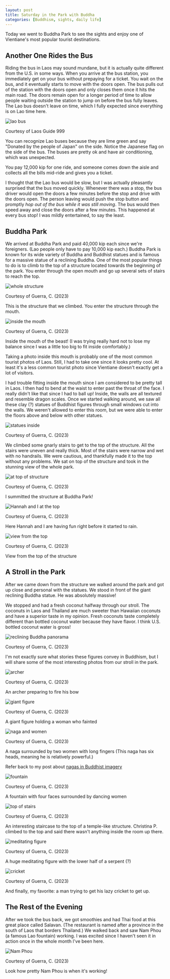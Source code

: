 ```yaml
---
layout: post
title: Saturday in the Park with Buddha
categories: [Buddhism, sights, daily life]
---
```


Today we went to Buddha Park to see the sights and enjoy one of Vientiane's most popular tourist destinations. 

## Another One Rides the Bus

Riding the bus in Laos may sound mundane, but it is actually quite different from the U.S. in some ways. When you arrive at the bus station, you immediately get on your bus without prepaying for a ticket. You wait on the bus, and it eventually starts to move with the doors open. The bus pulls out of the station with the doors open and only closes them once it hits the main road. The doors remain open for a longer period of time to allow people waiting outside the station to jump on before the bus fully leaves. The Lao bus doesn't leave on time, which I fully expected since everything is on Lao time here. 

![lao bus](https://www.laos-guide-999.com/images/city-bus-green-white.jpg)

Courtesy of Laos Guide 999

You can recognize Lao buses because they are lime green and say "Donated by the people of Japan" on the side. Notice the Japanese flag on the side of the bus. The buses are pretty ok and have air conditioning, which was unexpected.

You pay 12,000 kip for one ride, and someone comes down the aisle and collects all the bills mid-ride and gives you a ticket. 

I thought that the Lao bus would be slow, but I was actually pleasantly surprised that the bus moved quickly. Whenever there was a stop, the bus driver would open the doors a few minutes before the stop and drive with the doors open. The person leaving would push the stop button and promptly *hop out of the bus while it was still moving*. The bus would then speed away and close the doors after a few minutes. This happened at every bus stop! I was mildly entertained, to say the least. 

## Buddha Park

We arrived at Buddha Park and paid 40,000 kip each since we're foreigners. (Lao people only have to pay 10,000 kip each.) Buddha Park is known for its wide variety of Buddha and Buddhist statues and is famous for a massive statue of a reclining Buddha. One of the most popular things to do is to climb to the top of a structure located towards the beginning of the park. You enter through the open mouth and go up several sets of stairs to reach the top. 

![whole structure](https://lh3.googleusercontent.com/pw/AIL4fc9uCwleYSmqjy_xZL9fpiVscNjVzjkklcFsbLN5njbqc14u0FJOUucT3qFYg0CdwlrfxdRxD4WsfuvEC3kXgUUJJdPLmCHCrkAaEBRtqZeRAHQ8GEce=w1000)

Courtesy of Guerra, C. (2023)

This is the structure that we climbed. You enter the structure through the mouth. 

![inside the mouth](https://lh3.googleusercontent.com/pw/AIL4fc-Fw6wWTAybVmcwHGaMybXOfe7DEEsKz5nBf0DSVuZwJxaFUL8Mk1ZHTX5OD2-lNOv5QVtCOndOO768Do-Wi43ZCb2kd7FB1zEKSYhZ8Xne8-OErPa1=w1000)

Courtesy of Guerra, C. (2023)

Inside the mouth of the beast! (I was trying really hard not to lose my balance since I was a little too big to fit inside comfortably.)

Taking a photo inside this mouth is probably one of the most common tourist photos of Laos. Still, I had to take one since it looks pretty cool. At least it's a less common tourist photo since Vientiane doesn't exactly get a lot of visitors. 

I had trouble fitting inside the mouth since I am considered to be pretty tall in Laos. I then had to bend at the waist to enter past the throat of the face. I really didn't like that since I had to ball up! Inside, the walls are all textured and resemble dragon scales. Once we started walking around, we saw all these clay (?) statues of Buddhist figures through small windows cut into the walls. We weren't allowed to enter this room, but we were able to enter the floors above and below with other statues.

![statues inside](https://lh3.googleusercontent.com/pw/AIL4fc9Q0P_nOgD6U3qHQ7CAgjXt4uZ6G2GkO3mp-wS-EtnaWm4A5RfdJeV3Vu0t2KuImtMzSharwArRinkVbRh-ltkSPMZbLrEijs-uq4fM0AhHksDw_-YH=w1000)

Courtesy of Guerra, C. (2023)

We climbed some gnarly stairs to get to the top of the structure. All the stairs were uneven and really thick. Most of the stairs were narrow and wet with no handrails. We were cautious, and thankfully made it to the top without any problems. We sat on top of the structure and took in the stunning view of the whole park. 


![at top of structure](https://lh3.googleusercontent.com/pw/AIL4fc8FqQpYkkdnEB5_Z37fqU4KrIp2Tmbm2FoILYjkbOvu4kFLrC2U889FahMxZHpBn2FzUTpYsY9iPMY8H3HGezxKv4IvfocEepo3T6vLPfN0U1iY6pto=w1000)

Courtesy of Guerra, C. (2023)

I summitted the structure at Buddha Park!

![Hannah and I at the top](https://lh3.googleusercontent.com/pw/AIL4fc_8DNCB4PdAFcBXbzqKbJ1kuRus4yTdb_COAsnd76_GlBmTpskUxQ3qDaClRW5L4qRu9O4QIhk6oIFXDm9BmKo-n-LBdZ37Mz3Gj1lbixAa-9SoZqUO=w1000)

Courtesy of Guerra, C. (2023)

Here Hannah and I are having fun right before it started to rain.

![view from the top](https://lh3.googleusercontent.com/pw/AIL4fc_9wuCi4JJztnUnS63Rg31EcPi3FZKAnwuqVxGvx9ZlXc0uA9WpAMKIWHLrkYCeuRpPKwrRULuOcVw8OiXIpExXniXh3ZyZKmLXremXFAXJYo9wpiSN=w1000)

Courtesy of Guerra, C. (2023)

View from the top of the structure

## A Stroll in the Park

After we came down from the structure we walked around the park and got up close and personal with the statues. We stood in front of the giant reclining Buddha statue. He was absolutely massive!

We stopped and had a fresh coconut halfway through our stroll. The coconuts in Laos and Thailand are much sweeter than Hawaiian coconuts and have a superior taste in my opinion. Fresh coconuts taste completely different than bottled coconut water because they have flavor. I think U.S. bottled coconut water is gross!

![reclining Buddha panorama](https://lh3.googleusercontent.com/pw/AIL4fc9Ik6lnyiqUwpsUBVfkZAOnBEY7ZAaAyi7Pp7CYOgoC-oalVyelfzwnp3h78XIknCwxNk5047xOasV_hFLR88H9Vz12U4tn2SRdiosJmLsrEqXwnFnc=w1000)

Courtesy of Guerra, C. (2023)

I'm not exactly sure what stories these figures convey in Buddhism, but I will share some of the most interesting photos from our stroll in the park. 

![archer](https://lh3.googleusercontent.com/pw/AIL4fc8bUbwxpffU7k2Fyqbdg71iVKDlNhGb1toCEqbiDvoyMIPLueSLt0LFA19g1FpvT3xVKxVCY7eFrWNtZoR5SAiqY7tCQUfmkeHQYZl5KK4dVyb7m0ri=w1000)

Courtesy of Guerra, C. (2023)

An archer preparing to fire his bow

![giant figure](https://lh3.googleusercontent.com/pw/AIL4fc8TOap78aCQos7P31YT2j8PzydeJqoKOp4M8udN5Ex5V5XoyFWFGFa08dvsq6kOj7tzLlQPS3QiQqTeELCiNd0Qu5VmOAKYCs7IK1A3pG0qfxwY1ITb=w1000)

Courtesy of Guerra, C. (2023)

A giant figure holding a woman who fainted

![naga and women](https://lh3.googleusercontent.com/pw/AIL4fc9QKujMRGvXpLr_whYa4dnMBTBFQFLn7CNBlZYu749jXED1BgWoNXDBc1neQx-Ff-zAYqec_2T_1S9Ekgcqq3ZzDtw2GYQy6hfYEY6_Fq6Q5KctFF2O=w1000)

Courtesy of Guerra, C. (2023)

A naga surrounded by two women with long fingers (This naga has six heads, meaning he is relatively powerful.)

Refer back to my post about [nagas in Buddhist imagery](https://cgguerra.github.io/live-laugh-laos/monuments/history/sights/buddhism/art/spirit%20houses/2023/08/26/field-trip/)


![fountain](https://lh3.googleusercontent.com/pw/AIL4fc8MPpuCRuj7rb8o41nsvPo3IKvkoO0qVJX8ninFPSyO1C0VmSQDE5ub0jfe1-PMdurtxMg6mxG676QkC1YFfTwe4Bohx824ilvDvwkz3R8Vg24Y0DPz=w1000)

Courtesy of Guerra, C. (2023)

A fountain with four faces surrounded by dancing women

![top of stairs](https://lh3.googleusercontent.com/pw/AIL4fc8wpF1F81ASiqGuO-Q7NRyCICpTaP7LNw-HoQb6jk2Z_9D7pgzVZSW1iDcs8P_rg1dT0JGHmGl8wx4U0MkXF73gAfnzJfCuVeD82G70h_EqnIBLaOOk=w1000)

Courtesy of Guerra, C. (2023)

An interesting staircase to the top of a temple-like structure. Christina P. climbed to the top and said there wasn't anything inside the room up there. 

![meditating figure](https://lh3.googleusercontent.com/pw/AIL4fc_qK5N8usr_LxD0xmvJG-8H7A1u81h83WBgkkGu6J9hxS9on7jZv3MBzul31gvk-5PGSHIPr2trecD0DqjeGqfEvj4wKK53YzJUpec7xTxn2E5Dlvfc=w1000)

Courtesy of Guerra, C. (2023)

A huge meditating figure with the lower half of a serpent (?)

![cricket](https://lh3.googleusercontent.com/pw/AIL4fc8onY84bOr6SnOYYcME-kOiXE163wOJa8fF_otOns8nqa9xUIBVHnBeaN-ngs9vI48bNxtHOZs7EL5ZiixjsD-uKuLMgwHQbrsigtKxexdhlW3QwW9o=w1000)

Courtesy of Guerra, C. (2023)

And finally, my favorite: a man trying to get his lazy cricket to get up. 


## The Rest of the Evening

After we took the bus back, we got smoothies and had Thai food at this great place called Salavan. (The restaurant is named after a province in the south of Laos that borders Thailand.) We walked back and saw Nam Phou (a famous Lao fountain) working. I was excited since I haven't seen it in action once in the whole month I've been here. 

![Nam Phou](https://lh3.googleusercontent.com/pw/AIL4fc-fycf03aQNrQrclAoVbjJTHe0Rdo77X9z4VaOFBpoZId2YmZ1_8087sgxkpeCxsDSOhBpDWtjU00eEjVGe73chOIs3eg3GIEEezNHDqjQdStllms-e=w1000)

Courtesy of Guerra, C. (2023)

Look how pretty Nam Phou is when it's working!

<!-- Hello and welcome. The only purpose of this post is to greet you when your site comes alive for the first time.  
This post will demonstrate some of the more common content & elements found in posts.  
Feel free to delete this post when you are ready to publish your first post.  

Lorem ipsum dolor sit amet, consectetur adipiscing elit. Fusce bibendum neque eget nunc mattis eu sollicitudin enim tincidunt. Vestibulum lacus tortor, ultricies id dignissim ac, bibendum in velit.

## Some great heading (h2)

Proin convallis mi ac felis pharetra aliquam. Curabitur dignissim accumsan rutrum. In arcu magna, aliquet vel pretium et, molestie et arcu.


Mauris lobortis nulla et felis ullamcorper bibendum. Phasellus et hendrerit mauris. Proin eget nibh a massa vestibulum pretium. Suspendisse eu nisl a ante aliquet bibendum quis a nunc. Praesent varius interdum vehicula. Aenean risus libero, placerat at vestibulum eget, ultricies eu enim. Praesent nulla tortor, malesuada adipiscing adipiscing sollicitudin, adipiscing eget est.

## Another great heading (h2)

Lorem ipsum dolor sit amet, consectetur adipiscing elit. Fusce bibendum neque eget nunc mattis eu sollicitudin enim tincidunt. Vestibulum lacus tortor, ultricies id dignissim ac, bibendum in velit.

### Some great subheading (h3)

Proin convallis mi ac felis pharetra aliquam. Curabitur dignissim accumsan rutrum. In arcu magna, aliquet vel pretium et, molestie et arcu. Mauris lobortis nulla et felis ullamcorper bibendum.

Phasellus et hendrerit mauris. Proin eget nibh a massa vestibulum pretium. Suspendisse eu nisl a ante aliquet bibendum quis a nunc.

### Some great subheading (h3)

Praesent varius interdum vehicula. Aenean risus libero, placerat at vestibulum eget, ultricies eu enim. Praesent nulla tortor, malesuada adipiscing adipiscing sollicitudin, adipiscing eget est.

> This quote will *change* your life. It will reveal the <i>secrets</i> of the universe, and all the wonders of humanity. Don't <em>misuse</em> it.

Lorem ipsum dolor sit amet, consectetur adipiscing elit. Fusce bibendum neque eget nunc mattis eu sollicitudin enim tincidunt.

### Some great subheading (h3)

Vestibulum lacus tortor, ultricies id dignissim ac, bibendum in velit. Proin convallis mi ac felis pharetra aliquam. Curabitur dignissim accumsan rutrum.

In arcu magna, aliquet vel pretium et, molestie et arcu. Mauris lobortis nulla et felis ullamcorper bibendum. Phasellus et hendrerit mauris.

#### You might want a sub-subheading (h4)

In arcu magna, aliquet vel pretium et, molestie et arcu. Mauris lobortis nulla et felis ullamcorper bibendum. Phasellus et hendrerit mauris.

In arcu magna, aliquet vel pretium et, molestie et arcu. Mauris lobortis nulla et felis ullamcorper bibendum. Phasellus et hendrerit mauris.

#### But it's probably overkill (h4)

In arcu magna, aliquet vel pretium et, molestie et arcu. Mauris lobortis nulla et felis ullamcorper bibendum. Phasellus et hendrerit mauris.

##### Could be a smaller sub-heading, `pacman` (h5)

In arcu magna, aliquet vel pretium et, molestie et arcu. Mauris lobortis nulla et felis ullamcorper bibendum. Phasellus et hendrerit mauris.

###### Small yet significant sub-heading  (h6)

In arcu magna, aliquet vel pretium et, molestie et arcu. Mauris lobortis nulla et felis ullamcorper bibendum. Phasellus et hendrerit mauris.

### Highlight the code please!!

{% highlight c %}
float Q_rsqrt( float number )
{
	long i;
	float x2, y;
	const float threehalfs = 1.5F;

	x2 = number * 0.5F;
	y  = number;
	i  = * ( long * ) &y;                       // evil floating point bit level hacking
	i  = 0x5f3759df - ( i >> 1 );               // what the fuck? 
	y  = * ( float * ) &i;
	y  = y * ( threehalfs - ( x2 * y * y ) );   // 1st iteration
//	y  = y * ( threehalfs - ( x2 * y * y ) );   // 2nd iteration, this can be removed

	return y;
}
{% endhighlight %}

### Oh hai, an unordered list!!

In arcu magna, aliquet vel pretium et, molestie et arcu. Mauris lobortis nulla et felis ullamcorper bibendum. Phasellus et hendrerit mauris.

- First item, yo
- Second item, dawg
- Third item, what what?!
- Fourth item, fo sheezy my neezy

### Oh hai, an ordered list!!

In arcu magna, aliquet vel pretium et, molestie et arcu. Mauris lobortis nulla et felis ullamcorper bibendum. Phasellus et hendrerit mauris.

1. First item, yo
2. Second item, dawg
3. Third item, what what?!
4. Fourth item, fo sheezy my neezy

## Headings are cool! (h2)

Proin eget nibh a massa vestibulum pretium. Suspendisse eu nisl a ante aliquet bibendum quis a nunc. Praesent varius interdum vehicula. Aenean risus libero, placerat at vestibulum eget, ultricies eu enim. Praesent nulla tortor, malesuada adipiscing adipiscing sollicitudin, adipiscing eget est.

Praesent nulla tortor, malesuada adipiscing adipiscing sollicitudin, adipiscing eget est.

Proin eget nibh a massa vestibulum pretium. Suspendisse eu nisl a ante aliquet bibendum quis a nunc.

### Tables

Title 1               | Title 2               | Title 3               | Title 4
--------------------- | --------------------- | --------------------- | ---------------------
lorem                 | lorem ipsum           | lorem ipsum dolor     | lorem ipsum dolor sit
lorem ipsum dolor sit | lorem ipsum dolor sit | lorem ipsum dolor sit | lorem ipsum dolor sit
lorem ipsum dolor sit | lorem ipsum dolor sit | lorem ipsum dolor sit | lorem ipsum dolor sit
lorem ipsum dolor sit | lorem ipsum dolor sit | lorem ipsum dolor sit | lorem ipsum dolor sit

Title 1 | Title 2 | Title 3 | Title 4
--- | --- | --- | ---
lorem | lorem ipsum | lorem ipsum dolor | lorem ipsum dolor sit
lorem ipsum dolor sit amet | lorem ipsum dolor sit amet consectetur | lorem ipsum dolor sit amet | lorem ipsum dolor sit
lorem ipsum dolor | lorem ipsum | lorem | lorem ipsum
lorem ipsum dolor | lorem ipsum dolor sit | lorem ipsum dolor sit amet | lorem ipsum dolor sit amet consectetur -->
